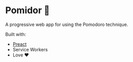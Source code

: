 # Pomidor 🍅

A progressive web app for using the Pomodoro technique.

Built with:

- [Preact](https://www.google.com)
- Service Workers
- Love ❤️
